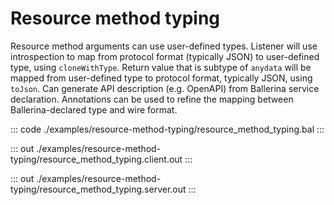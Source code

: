 # Resource method typing

Resource method arguments can use user-defined types.
Listener will use introspection to map from protocol format 
(typically JSON) to user-defined type, using `cloneWithType`.
Return value that is subtype of `anydata` will be mapped from 
user-defined type to protocol format, typically JSON, using `toJson`.
Can generate API description (e.g. OpenAPI) from Ballerina 
service declaration.
Annotations can be used to refine the mapping between 
Ballerina-declared type and wire format.

::: code ./examples/resource-method-typing/resource_method_typing.bal :::

::: out ./examples/resource-method-typing/resource_method_typing.client.out :::

::: out ./examples/resource-method-typing/resource_method_typing.server.out :::